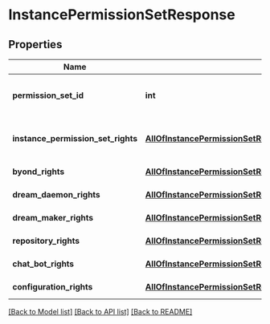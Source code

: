 # InstancePermissionSetResponse

## Properties
Name | Type | Description | Notes
------------ | ------------- | ------------- | -------------
**permission_set_id** | **int** | The Tgstation.Server.Api.Models.EntityId.Id of the Tgstation.Server.Api.Models.PermissionSet the Tgstation.Server.Api.Models.Internal.InstancePermissionSet belongs to | [optional] 
**instance_permission_set_rights** | [**AllOfInstancePermissionSetResponseInstancePermissionSetRights**](AllOfInstancePermissionSetResponseInstancePermissionSetRights.md) | The Tgstation.Server.Api.Rights.InstancePermissionSetRights of the Tgstation.Server.Api.Models.Internal.InstancePermissionSet | [optional] 
**byond_rights** | [**AllOfInstancePermissionSetResponseByondRights**](AllOfInstancePermissionSetResponseByondRights.md) | The Tgstation.Server.Api.Rights.ByondRights of the Tgstation.Server.Api.Models.Internal.InstancePermissionSet | [optional] 
**dream_daemon_rights** | [**AllOfInstancePermissionSetResponseDreamDaemonRights**](AllOfInstancePermissionSetResponseDreamDaemonRights.md) | The Tgstation.Server.Api.Rights.DreamDaemonRights of the Tgstation.Server.Api.Models.Internal.InstancePermissionSet | [optional] 
**dream_maker_rights** | [**AllOfInstancePermissionSetResponseDreamMakerRights**](AllOfInstancePermissionSetResponseDreamMakerRights.md) | The Tgstation.Server.Api.Rights.DreamMakerRights of the Tgstation.Server.Api.Models.Internal.InstancePermissionSet | [optional] 
**repository_rights** | [**AllOfInstancePermissionSetResponseRepositoryRights**](AllOfInstancePermissionSetResponseRepositoryRights.md) | The Tgstation.Server.Api.Rights.RepositoryRights of the Tgstation.Server.Api.Models.Internal.InstancePermissionSet | [optional] 
**chat_bot_rights** | [**AllOfInstancePermissionSetResponseChatBotRights**](AllOfInstancePermissionSetResponseChatBotRights.md) | The Tgstation.Server.Api.Rights.ChatBotRights of the Tgstation.Server.Api.Models.Internal.InstancePermissionSet | [optional] 
**configuration_rights** | [**AllOfInstancePermissionSetResponseConfigurationRights**](AllOfInstancePermissionSetResponseConfigurationRights.md) | The Tgstation.Server.Api.Rights.ConfigurationRights of the Tgstation.Server.Api.Models.Internal.InstancePermissionSet | [optional] 

[[Back to Model list]](../README.md#documentation-for-models) [[Back to API list]](../README.md#documentation-for-api-endpoints) [[Back to README]](../README.md)


